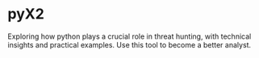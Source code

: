 # pyX2
Exploring how python plays a crucial role in threat hunting, with technical insights and practical examples. Use this tool to become a better analyst.
